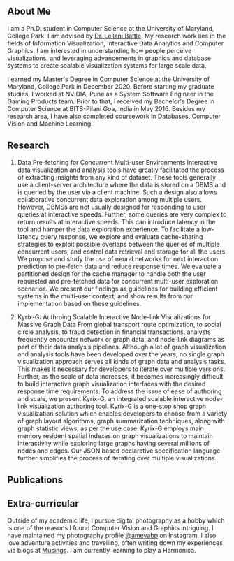 ## About Me
I am a Ph.D. student in Computer Science at the University of Maryland, College Park. I am advised by [Dr. Leilani Battle](https://www.cs.umd.edu/~leilani/bio.html). My research work lies in the fields of Information Visualization, Interactive Data Analytics and Computer Graphics. I am interested in understanding how people perceive visualizations, and leveraging advancements in graphics and database systems to create scalable visualization systems for large scale data.

I earned my Master's Degree in Computer Science at the University of Maryland, College Park in December 2020. Before starting my graduate studies, I worked at NVIDIA, Pune as a System Software Engineer in the Gaming Products team. Prior to that, I received my Bachelor's Degree in Computer Science at BITS-Pilani Goa, India in May 2016. Besides my research area, I have also completed coursework in Databases, Computer Vision and Machine Learning.

## Research
1. Data Pre-fetching for Concurrent Multi-user Environments
Interactive data visualization and analysis tools have greatly facilitated the process of extracting insights from any kind of dataset. These tools generally use a client-server architecture where the data is stored on a DBMS and is queried by the user via a client machine. Such a design also allows collaborative concurrent data exploration among multiple users. However, DBMSs are not usually designed for responding to user queries at interactive speeds. Further, some queries are very complex to return results at interactive speeds. This can introduce latency in the tool and hamper the data exploration experience. To facilitate a low-latency query response, we explore and evaluate cache-sharing strategies to exploit possible overlaps between the queries of multiple concurrent users, and control data retrieval and storage for all the users. We propose and study the use of neural networks for next interaction prediction to pre-fetch data and reduce response times. We evaluate a partitioned design for the cache manager to handle both the user requested and pre-fetched data for concurrent multi-user exploration scenarios. We present our findings as guidelines for building efficient systems in the multi-user context, and show results from our implementation based on these guidelines.

2. Kyrix-G: Authroing Scalable Interactive Node-link Visualizations for Massive Graph Data
From global transport route optimization, to social circle analysis, to fraud detection in financial transactions, analysts frequently encounter network or graph data, and node-link diagrams as part of their data analysis pipelines. Although a lot of graph visualization and analysis tools have been developed over the years, no single graph visualization approach serves all kinds of graph data and analysis tasks. This makes it necessary for developers to iterate over multiple versions. Further, as the scale of data increases, it becomes increasingly difficult to build interactive graph visualization interfaces with the desired response time requirements. To address the issue of ease of authoring and scale, we present Kyrix-G, an integrated scalable interactive node-link visualization authoring tool. Kyrix-G is a one-stop shop graph visualization solution which enables developers to choose from a variety of graph layout algorithms, graph summarization techniques, along with graph statistic views, as per the use case. Kyrix-G employs main memory resident spatial indexes on graph visualizations to maintain interactivity while exploring large graphs having several millions of nodes and edges. Our JSON based declarative specification language further simplifies the process of iterating over multiple visualizations.

## Publications

## Extra-curricular
Outside of my academic life, I pursue digital photography as a hobby which is one of the reasons I found Computer Vision and Graphics intriguing. I have maintained my photography profile [@ameyabp](https://www.instagram.com/ameyabp/) on Instagram. I also love adventure activities and travelling, often writing down my experiences via blogs at [Musings](https://ameyabp.wordpress.com/). I am currently learning to play a Harmonica.

<!---## Welcome to GitHub Pages

You can use the [editor on GitHub](https://github.com/ameyabp/ameyap.github.io/edit/gh-pages/index.md) to maintain and preview the content for your website in Markdown files.

Whenever you commit to this repository, GitHub Pages will run [Jekyll](https://jekyllrb.com/) to rebuild the pages in your site, from the content in your Markdown files.

### Markdown

Markdown is a lightweight and easy-to-use syntax for styling your writing. It includes conventions for

```markdown
Syntax highlighted code block

# Header 1
## Header 2
### Header 3

- Bulleted
- List

1. Numbered
2. List

**Bold** and _Italic_ and `Code` text

[Link](url) and ![Image](src)
```

For more details see [GitHub Flavored Markdown](https://guides.github.com/features/mastering-markdown/).

### Jekyll Themes

Your Pages site will use the layout and styles from the Jekyll theme you have selected in your [repository settings](https://github.com/ameyabp/ameyap.github.io/settings/pages). The name of this theme is saved in the Jekyll `_config.yml` configuration file.

### Support or Contact

Having trouble with Pages? Check out our [documentation](https://docs.github.com/categories/github-pages-basics/) or [contact support](https://support.github.com/contact) and we’ll help you sort it out.
--->
